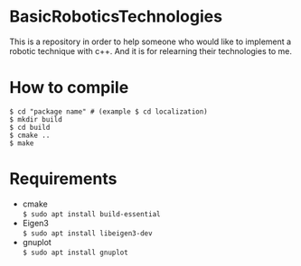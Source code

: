 # BasicRoboticsTechnologies
This is a repository in order to help someone who would like to implement a robotic technique with c++. 
And it is for relearning their technologies to me.

# How to compile
```
$ cd "package name" # (example $ cd localization)
$ mkdir build
$ cd build
$ cmake ..
$ make
```

# Requirements
* cmake <br>
  `$ sudo apt install build-essential`
* Eigen3 <br>
  `$ sudo apt install libeigen3-dev`
* gnuplot <br>
  `$ sudo apt install gnuplot`

